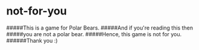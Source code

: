 # not-for-you
#####This is a game for Polar Bears.
#####And if you're reading this then
#####you are not a polar bear.
#####Hence, this game is not for you.
######Thank you :)
